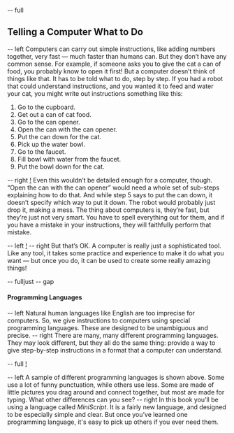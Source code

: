 -- full
## Telling a Computer What to Do

-- left
Computers can carry out simple instructions, like adding numbers together, very fast — much faster than humans can.  But they don’t have any common sense.  For example, if someone asks you to give the cat a can of food, you probably know to open it first!  But a computer doesn’t think of things like that.  It has to be told what to do, step by step. 
If you had a robot that could understand instructions, and you wanted it to feed and water your cat, you might write out instructions something like this:

1. Go to the cupboard.
2. Get out a can of cat food.
3. Go to the can opener.
4. Open the can with the can opener.
5. Put the can down for the cat.
6. Pick up the water bowl.
7. Go to the faucet.
8. Fill bowl with water from the faucet.
9. Put the bowl down for the cat.

-- right
[!](p06-waterTheCat.png)
Even this wouldn’t be detailed enough for a computer, though.  “Open the can with the can opener” would need a whole set of sub-steps explaining how to do that.  And while step 5 says to put the can down, it doesn’t specify which way to put it down.  The robot would probably just drop it, making a mess.
The thing about computers is, they’re fast, but they’re just not very smart.  You have to spell everything out for them, and if you have a mistake in your instructions, they will faithfully perform that mistake.

-- left
[!](p06-giveMeAHand.png)
-- right
But that’s OK.  A computer is really just a sophisticated tool.  Like any tool, it takes some practice and experience to make it do what you want — but once you do, it can be used to create some really amazing things!

-- fulljust
-- gap
#### Programming Languages

-- left
Natural human languages like English are too imprecise for computers.  So, we give instructions to computers using special programming languages.  These are designed to be unambiguous and precise.
-- right
There are many, many different programming languages.  They may look different, but they all do the same thing: provide a way to give step-by-step instructions in a format that a computer can understand.

-- full
[!](p06-languages.png)

-- left
A sample of different programming languages is shown above.  Some use a lot of funny punctuation, while others use less.  Some are made of little pictures you drag around and connect together, but most are made for typing.  What other differences can you see?
-- right
In this book you’ll be using a language called *MiniScript*.  It is a fairly new language, and designed to be especially simple and clear.  But once you’ve learned one programming language, it's easy to pick up others if you ever need them.

